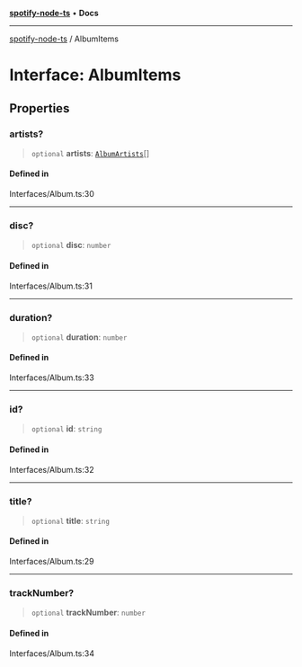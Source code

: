 [**spotify-node-ts**](../README.md) • **Docs**

***

[spotify-node-ts](../README.md) / AlbumItems

# Interface: AlbumItems

## Properties

### artists?

> `optional` **artists**: [`AlbumArtists`](AlbumArtists.md)[]

#### Defined in

Interfaces/Album.ts:30

***

### disc?

> `optional` **disc**: `number`

#### Defined in

Interfaces/Album.ts:31

***

### duration?

> `optional` **duration**: `number`

#### Defined in

Interfaces/Album.ts:33

***

### id?

> `optional` **id**: `string`

#### Defined in

Interfaces/Album.ts:32

***

### title?

> `optional` **title**: `string`

#### Defined in

Interfaces/Album.ts:29

***

### trackNumber?

> `optional` **trackNumber**: `number`

#### Defined in

Interfaces/Album.ts:34
